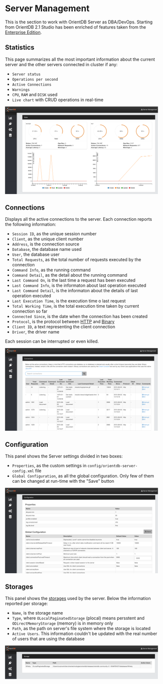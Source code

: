 # Server Management
This is the section to work with OrientDB Server as DBA/DevOps. Starting from OrientDB 2.1 Studio has been enriched of features taken from the [Enterprise Edition](http://orientdb.com/enterprise/).

## Statistics
This page summarizes all the most important information about the current server and the other servers connected in cluster if any:
- `Server status`
- `Operations per second`
- `Active Connections`
- `Warnings`
- `CPU`, `RAM` and `DISK` used
- `Live chart` with CRUD operations in real-time

![Statistics](images/studio-stats-2servers.png)

## Connections
Displays all the active connections to the server. Each connection reports the following information:
- `Session ID`, as the unique session number
- `Client`, as the unique client number
- `Address`, is the connection source
- `Database`, the database name used
- `User`, the database user
- `Total Requests`, as the total number of requests executed by the connection
- `Command Info`, as the running command
- `Command Detail`, as the detail about the running command
- `Last Command On`, is the last time a request has been executed
- `Last Command Info`, is the informaton about last operation executed
- `Last Command Detail`, is the informaton about the details of last operation executed
- `Last Execution Time`, is the execution time o last request
- `Total Working Time`, is the total execution time taken by current connection so far
- `Connected Since`, is the date when the connection has been created
- `Protocol`, is the protocol between [HTTP](OrientDB-REST.md) and [Binary](Network-Binary-Protocol.md)
- `Client ID`, a text representing the client connection
- `Driver`, the driver name

Each session can be interrupted or even killed.

![Connections](images/studio-conns.png)

## Configuration
This panel shows the Server settings divided in two boxes:
- `Properties`, as the custom settings in `config/orientdb-server-config.xml` file
- `Global Configuration`, as all the global configuration. Only few of them can be changed at run-time with the "Save" button

![Configuration](images/studio-configuration.png)

## Storages
This panel shows the [storages](Concepts.md#database) used by the server. Below the information reported per storage:
- `Name`, is the storage name
- `Type`, where `OLocalPaginatedStorage` (plocal) means persstent and `ODirectMemoryStorage` (memory) is in memory only
- `Path`, as the path on server's file system where the storage is located
- `Active Users`. This information couldn't be updated with the real number of users that are using the database

![Storage](images/studio-dbs.png)

